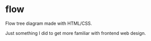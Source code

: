 # flow
Flow tree diagram made with HTML/CSS. 

Just something I did to get more familiar with frontend web design. 
